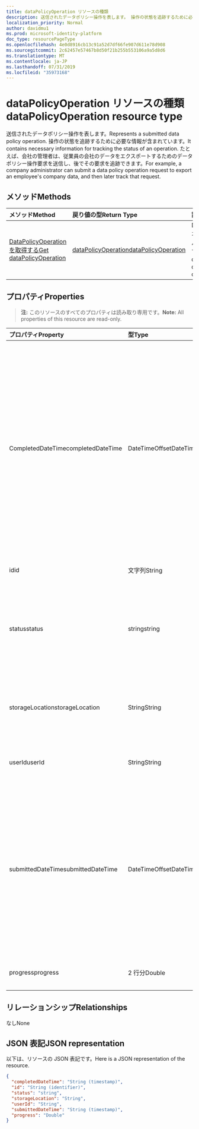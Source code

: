 ```yaml
---
title: dataPolicyOperation リソースの種類
description: 送信されたデータポリシー操作を表します。 操作の状態を追跡するために必要な情報が含まれています。 たとえば、会社の管理者は、従業員の会社のデータをエクスポートするためのデータポリシー操作要求を送信し、後でその要求を追跡できます。
localization_priority: Normal
author: davidmu1
ms.prod: microsoft-identity-platform
doc_type: resourcePageType
ms.openlocfilehash: 4e0d8916cb13c91a52d7df66fe907d611e78d908
ms.sourcegitcommit: 2c62457e57467b8d50f21b255b553106a9a5d8d6
ms.translationtype: MT
ms.contentlocale: ja-JP
ms.lasthandoff: 07/31/2019
ms.locfileid: "35973168"
---
```

# <a name="datapolicyoperation-resource-type"></a><span data-ttu-id="f982d-105">dataPolicyOperation リソースの種類</span><span class="sxs-lookup"><span data-stu-id="f982d-105">dataPolicyOperation resource type</span></span>

<span data-ttu-id="f982d-106">送信されたデータポリシー操作を表します。</span><span class="sxs-lookup"><span data-stu-id="f982d-106">Represents a submitted data policy operation.</span></span> <span data-ttu-id="f982d-107">操作の状態を追跡するために必要な情報が含まれています。</span><span class="sxs-lookup"><span data-stu-id="f982d-107">It contains necessary information for tracking the status of an operation.</span></span> <span data-ttu-id="f982d-108">たとえば、会社の管理者は、従業員の会社のデータをエクスポートするためのデータポリシー操作要求を送信し、後でその要求を追跡できます。</span><span class="sxs-lookup"><span data-stu-id="f982d-108">For example, a company administrator can submit a data policy operation request to export an employee's company data, and then later track that request.</span></span>

## <a name="methods"></a><span data-ttu-id="f982d-109">メソッド</span><span class="sxs-lookup"><span data-stu-id="f982d-109">Methods</span></span>

| <span data-ttu-id="f982d-110">メソッド</span><span class="sxs-lookup"><span data-stu-id="f982d-110">Method</span></span>           | <span data-ttu-id="f982d-111">戻り値の型</span><span class="sxs-lookup"><span data-stu-id="f982d-111">Return Type</span></span>    |<span data-ttu-id="f982d-112">説明</span><span class="sxs-lookup"><span data-stu-id="f982d-112">Description</span></span>|
|:---------------|:--------|:----------|
|[<span data-ttu-id="f982d-113">DataPolicyOperation を取得する</span><span class="sxs-lookup"><span data-stu-id="f982d-113">Get dataPolicyOperation</span></span>](../api/datapolicyoperation-get.md) | [<span data-ttu-id="f982d-114">dataPolicyOperation</span><span class="sxs-lookup"><span data-stu-id="f982d-114">dataPolicyOperation</span></span>](datapolicyoperation.md) |<span data-ttu-id="f982d-115">DataPolicyOperation オブジェクトのプロパティを読み取ります。</span><span class="sxs-lookup"><span data-stu-id="f982d-115">Read properties of the dataPolicyOperation object.</span></span>|

## <a name="properties"></a><span data-ttu-id="f982d-116">プロパティ</span><span class="sxs-lookup"><span data-stu-id="f982d-116">Properties</span></span>

> <span data-ttu-id="f982d-117">**注:** このリソースのすべてのプロパティは読み取り専用です。</span><span class="sxs-lookup"><span data-stu-id="f982d-117">**Note:** All properties of this resource are read-only.</span></span>

| <span data-ttu-id="f982d-118">プロパティ</span><span class="sxs-lookup"><span data-stu-id="f982d-118">Property</span></span>     | <span data-ttu-id="f982d-119">型</span><span class="sxs-lookup"><span data-stu-id="f982d-119">Type</span></span>   |<span data-ttu-id="f982d-120">説明</span><span class="sxs-lookup"><span data-stu-id="f982d-120">Description</span></span>|
|:---------------|:--------|:----------|
|<span data-ttu-id="f982d-121">CompletedDateTime</span><span class="sxs-lookup"><span data-stu-id="f982d-121">completedDateTime</span></span>|<span data-ttu-id="f982d-122">DateTimeOffset</span><span class="sxs-lookup"><span data-stu-id="f982d-122">DateTimeOffset</span></span>|<span data-ttu-id="f982d-123">このデータポリシー操作の要求が完了すると、ISO 8601 形式を使用して UTC 時刻であることを表します。</span><span class="sxs-lookup"><span data-stu-id="f982d-123">Represents when the request for this data policy operation was completed, in UTC time, using the ISO 8601 format.</span></span> <span data-ttu-id="f982d-124">たとえば、2014 年 1 月 1 日午前 0 時 (UTC) は、次のようになります。`'2014-01-01T00:00:00Z'`</span><span class="sxs-lookup"><span data-stu-id="f982d-124">For example, midnight UTC on Jan 1, 2014 would look like this: `'2014-01-01T00:00:00Z'`.</span></span> <span data-ttu-id="f982d-125">操作が完了するまで Null 値を返します。</span><span class="sxs-lookup"><span data-stu-id="f982d-125">Null until the operation completes.</span></span>|
|<span data-ttu-id="f982d-126">id</span><span class="sxs-lookup"><span data-stu-id="f982d-126">id</span></span>|<span data-ttu-id="f982d-127">文字列</span><span class="sxs-lookup"><span data-stu-id="f982d-127">String</span></span>| <span data-ttu-id="f982d-128">この操作の一意のキーです。</span><span class="sxs-lookup"><span data-stu-id="f982d-128">Unique key for this operation.</span></span> |
|<span data-ttu-id="f982d-129">status</span><span class="sxs-lookup"><span data-stu-id="f982d-129">status</span></span>|<span data-ttu-id="f982d-130">string</span><span class="sxs-lookup"><span data-stu-id="f982d-130">string</span></span>| <span data-ttu-id="f982d-131">可能な値は、`notStarted`、`running`、`complete`、`failed`、`unknownFutureValue` です。</span><span class="sxs-lookup"><span data-stu-id="f982d-131">Possible values are: `notStarted`, `running`, `complete`, `failed`, `unknownFutureValue`.</span></span>|
|<span data-ttu-id="f982d-132">storageLocation</span><span class="sxs-lookup"><span data-stu-id="f982d-132">storageLocation</span></span>|<span data-ttu-id="f982d-133">String</span><span class="sxs-lookup"><span data-stu-id="f982d-133">String</span></span>|<span data-ttu-id="f982d-134">エクスポート要求のためにデータがエクスポートされる場所の URL。</span><span class="sxs-lookup"><span data-stu-id="f982d-134">The URL location to where data is being exported for export requests.</span></span>|
|<span data-ttu-id="f982d-135">userId</span><span class="sxs-lookup"><span data-stu-id="f982d-135">userId</span></span>|<span data-ttu-id="f982d-136">String</span><span class="sxs-lookup"><span data-stu-id="f982d-136">String</span></span>|<span data-ttu-id="f982d-137">操作が実行されるユーザーの id。</span><span class="sxs-lookup"><span data-stu-id="f982d-137">The id for the user on whom the operation is performed.</span></span>|
|<span data-ttu-id="f982d-138">submittedDateTime</span><span class="sxs-lookup"><span data-stu-id="f982d-138">submittedDateTime</span></span>|<span data-ttu-id="f982d-139">DateTimeOffset</span><span class="sxs-lookup"><span data-stu-id="f982d-139">DateTimeOffset</span></span>|<span data-ttu-id="f982d-140">このデータ操作の要求が送信された時点 (UTC 時間) を表す ISO 8601 形式を使用します。</span><span class="sxs-lookup"><span data-stu-id="f982d-140">Represents when the request for this data operation was submitted, in UTC time, using the ISO 8601 format.</span></span> <span data-ttu-id="f982d-141">たとえば、2014 年 1 月 1 日午前 0 時 (UTC) は、次のようになります。`'2014-01-01T00:00:00Z'`</span><span class="sxs-lookup"><span data-stu-id="f982d-141">For example, midnight UTC on Jan 1, 2014 would look like this: `'2014-01-01T00:00:00Z'`</span></span>|
|<span data-ttu-id="f982d-142">progress</span><span class="sxs-lookup"><span data-stu-id="f982d-142">progress</span></span>|<span data-ttu-id="f982d-143">2 行分</span><span class="sxs-lookup"><span data-stu-id="f982d-143">Double</span></span>|<span data-ttu-id="f982d-144">操作の進行状況を指定します。</span><span class="sxs-lookup"><span data-stu-id="f982d-144">Specifies the progress of an operation.</span></span>|

## <a name="relationships"></a><span data-ttu-id="f982d-145">リレーションシップ</span><span class="sxs-lookup"><span data-stu-id="f982d-145">Relationships</span></span>
<span data-ttu-id="f982d-146">なし</span><span class="sxs-lookup"><span data-stu-id="f982d-146">None</span></span>


## <a name="json-representation"></a><span data-ttu-id="f982d-147">JSON 表記</span><span class="sxs-lookup"><span data-stu-id="f982d-147">JSON representation</span></span>

<span data-ttu-id="f982d-148">以下は、リソースの JSON 表記です。</span><span class="sxs-lookup"><span data-stu-id="f982d-148">Here is a JSON representation of the resource.</span></span>

<!-- {
  "blockType": "resource",
  "optionalProperties": [

  ],
  "@odata.type": "microsoft.graph.dataPolicyOperation"
}-->

```json
{
  "completedDateTime": "String (timestamp)",
  "id": "String (identifier)",
  "status": "string",
  "storageLocation": "String",
  "userId": "String",
  "submittedDateTime": "String (timestamp)",
  "progress": "Double"
}

```

<!-- uuid: 8fcb5dbc-d5aa-4681-8e31-b001d5168d79
2015-10-25 14:57:30 UTC -->
<!-- {
  "type": "#page.annotation",
  "description": "dataPolicyOperation resource",
  "keywords": "",
  "section": "documentation",
  "tocPath": ""
}-->
